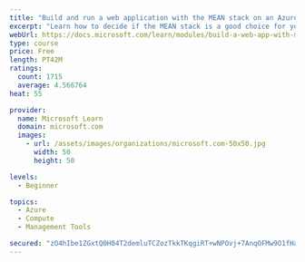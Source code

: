 ```yaml
---
title: "Build and run a web application with the MEAN stack on an Azure Linux virtual machine"
excerpt: "Learn how to decide if the MEAN stack is a good choice for you and set up a MEAN-based web application on a new Azure Linux virtual machine."
webUrl: https://docs.microsoft.com/learn/modules/build-a-web-app-with-mean-on-a-linux-vm/
type: course
price: Free
length: PT42M
ratings:
  count: 1715
  average: 4.566764
heat: 55

provider:
  name: Microsoft Learn
  domain: microsoft.com
  images:
    - url: /assets/images/organizations/microsoft.com-50x50.jpg
      width: 50
      height: 50

levels:
  - Beginner

topics:
  - Azure
  - Compute
  - Management Tools

secured: "zO4hIbe1ZGxtQ0H04T2demluTCZozTkkTKqgiRT+wNPOvj+7AnqOFMw9O1fHaE8uAvnv87U09LXwYSLpW6InXHkQtIxtzei41PEzkDn8cFcRUVL99ROOlCdgDD0v3o/py1ELJxVf690mjFFYkm8GzKPmah5YkkBdQNFF2pUEhfOO4t1fZl9SczhUNW40gWnX3U05tQB0png80TJojmsJ74zI56gyv+xeeuUtrwmScfRbhCb+V+j/aXDIICuLBgjRJZqVZ0SZ94g88svPDTzNEMGpDr40hdjY7IkVTmZzhfz+lSUF+TTeIyxV1ZEBy6Dv8JWswXK+SFJ2f5qNQK2ZpJ9SBDPkQvs3Aev0eI3jBpob+z8I6VmPHE2OlujL0N3sKU69lJf8tWXJjIqa5l4En5u6Nwb93NhT/MSb2PbLXyA=;TmLHfvKruIdotbsqcitZAA=="
---
```


